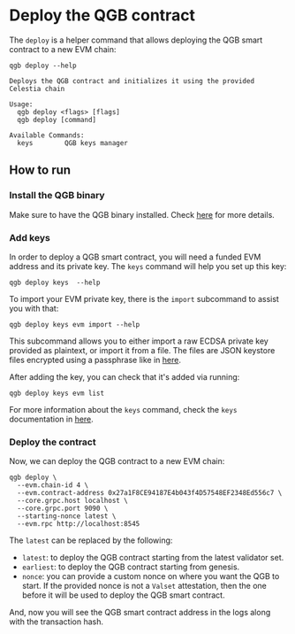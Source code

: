 # Deploy the QGB contract

<!-- markdownlint-disable MD013 -->

The `deploy` is a helper command that allows deploying the QGB smart contract to a new EVM chain:

```ssh
qgb deploy --help

Deploys the QGB contract and initializes it using the provided Celestia chain

Usage:
  qgb deploy <flags> [flags]
  qgb deploy [command]

Available Commands:
  keys        QGB keys manager
```

## How to run

### Install the QGB binary

Make sure to have the QGB binary installed. Check [here](https://docs.celestia.org/nodes/qgb-binary) for more details.

### Add keys

In order to deploy a QGB smart contract, you will need a funded EVM address and its private key. The `keys` command will help you set up this key:

```ssh
qgb deploy keys  --help
```

To import your EVM private key, there is the `import` subcommand to assist you with that:

```ssh
qgb deploy keys evm import --help
```

This subcommand allows you to either import a raw ECDSA private key provided as plaintext, or import it from a file. The files are JSON keystore files encrypted using a passphrase like in [here](https://geth.ethereum.org/docs/developers/dapp-developer/native-accounts).

After adding the key, you can check that it's added via running:

```ssh
qgb deploy keys evm list
```

For more information about the `keys` command, check the `keys` documentation in [here](https://github.com/celestiaorg/orchestrator-relayer/blob/main/docs/keys.md).

### Deploy the contract

Now, we can deploy the QGB contract to a new EVM chain:

```ssh
qgb deploy \
  --evm.chain-id 4 \
  --evm.contract-address 0x27a1F8CE94187E4b043f4D57548EF2348Ed556c7 \
  --core.grpc.host localhost \
  --core.grpc.port 9090 \
  --starting-nonce latest \
  --evm.rpc http://localhost:8545
```

The `latest` can be replaced by the following:

- `latest`: to deploy the QGB contract starting from the latest validator set.
- `earliest`: to deploy the QGB contract starting from genesis.
- `nonce`: you can provide a custom nonce on where you want the QGB to start. If the provided nonce is not a `Valset` attestation, then the one before it will be used to deploy the QGB smart contract.

And, now you will see the QGB smart contract address in the logs along with the transaction hash.
